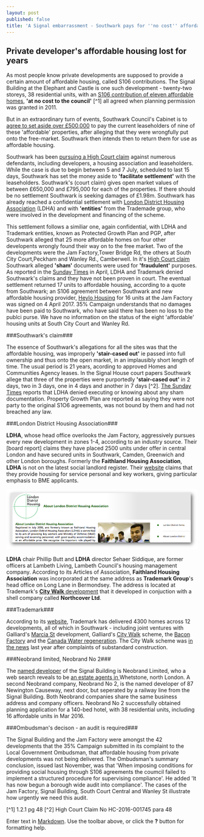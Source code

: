 ```yaml
---
layout: post
published: false
title: 'A Signal embarrassment - Southwark pays for ''no cost'' affordable housing  '
---
```

## Private developer's affordable housing lost for years 

As most people know private developments are supposed to provide a certain amount of affordable housing, called S106 contributions.  The Signal Building at the Elephant and Castle is one such development - twenty-two storeys, 38 residential units, with an [S106 contribution of eleven affordable homes](http://planbuild.southwark.gov.uk/documents/?casereference=09/AP/1940&system=DC), __'at no cost to the council'__ [^1] all agreed when planning permission was granted in 2011.

But in an extraordinary turn of events, Southwark Council's Cabinet is to [agree to set aside over £500,000](http://moderngov.southwark.gov.uk/mgIssueHistoryHome.aspx?IssueId=50013861&OptionNum=0&) to pay the current leaseholders of nine of these 'affordable' properties, after alleging that they were wrongfully put onto the free-market.  Southwark then intends then to return them for use as affordable housing.

Southwark has been [pursuing a High Court claim](http://moderngov.southwark.gov.uk/documents/s69255/Report%20Acquisition%20of%20up%20to%209%20sub-Leasehold%20properties%20at%20the%20Signal%20Building%2089%20-%2093%20Newington%20Ca.pdf)  against numerous defendants, including developers, a housing association and leaseholders.  While the case is due to begin between 5 and 7 July, scheduled to last 15 days, Southwark has set the money aside to __'facilitate settlement'__ with the leaseholders.  Southwark's (court claim) gives open market values of between £650,000 and £795,000 for each of the properties.  If there should be no settlement Southwark is seeking damages of £1.98m.  Southwark has already reached a confidential settlement with [London District Housing Association](http://www.londondha.com/) (LDHA) and with __'entities'__ from the Trademade group, who were involved in the development and financing of the scheme.

This settlement follows a similiar one, again confidential, with LDHA and Trademark entities, known as Protected Growth Plan and PGP, after Southwark alleged that 25 more affordable homes on four other developents wrongly found their way on to the free market.  Two of the developments were the Jam Factory,Tower Bridge Rd, the others at South City Court,Peckham and Wanley Rd., Camberwell.  In it's [High Court claim](http://35percent.org/img/2016poc.pdf) Southwark alleged __'sham'__ documents were used for __'fraudulent'__ purposes.  As reported in the [Sunday Times](https://www.thetimes.co.uk/article/affordable-housing-pledges-swept-under-mat-s5r7trv6g) in April, LDHA and Trademark denied Southwark's claims and they have not been proven in court.  The eventual settlement returned 17 units to affordable housing, according to a quote from Southwark; an S106 agreement between Southwark and new affordable housing provider, [Heylo Housing](http://heylohousing.com/your-heylo-housing/) for 16 units at the Jam Factory was signed on 4 April 2017.  35% Campaign understands that no damages have been paid to Southwark, who have said there has been no loss to the publci purse.  We have no information on the status of the eight 'affordable' housing units at South City Court and Wanley Rd.

###Southwark's claim###

The essence of Southwark's allegations for all the sites was that the affordable housing, 
was improperly __'stair-cased out'__ ie passed into full ownership and thus onto the open market, in an implausibly short length of time.  The usual period is 21 years, acording to approved Homes and Communities Agency leases.  In the Signal House court papers Southwark allege that three of the properties were purportedly __'stair-cased  out'__ in 2 days, two in 3 days, one in 4 days and another in 7 days [^2].  [The Sunday Times](https://www.thetimes.co.uk/article/affordable-housing-pledges-swept-under-mat-s5r7trv6g) reports that LDHA denied executing or knowing about any sham documentation.  Property Growth Plan are reported as saying they were not party to the original S1O6 agreements, was not bound by them and had not breached any law.

###London District Housing Association###

 __LDHA__, whose head office overlooks the Jam Factory, aggressively pursues every new development in zones 1-4, according to an industry source. Their [board report] claims they have placed 2500 units under offer in central London and have secured units in Southwark, Camden, Greenwich and other London boroughs. Formerly the __Faithland Housing Association__, __LDHA__ is not on the latest social landlord register. Their [website](http://www.londondha.com/) claims that they provide housing for service personal and key workers, giving particular emphasis to BME applicants. 

![](/img/ldhascreenshot.png)

__LDHA__ chair Phillip Butt and __LDHA__ director Sehaer Siddique, are former officers at Lambeth Living, Lambeth Council's housing management company. According to its Articles of Association, __Faithland Housing Association__ was incorporated at the same address as __Trademark Group__'s head office on Long Lane in Bermondsey. The address is located at Trademark's [__City Walk__ development](http://www.trademarkgroup.co.uk/portfolio/city-walk-london-se1-4pp/) that it developed in conjuction with a shell company called __Northcover Ltd__.

###Trademark###

According to its [website](http://www.trademarkgroup.co.uk), Trademark has delivered 4300 homes across 12 developments, all of which in Southwark - including joint ventures with Galliard's [Marcia St](http://www.trademarkgroup.co.uk/portfolio/marcia-road-london-se1-5xf/) development, Galliard's [City Walk](http://www.trademarkgroup.co.uk/portfolio/city-walk-london-se1-4pp/) scheme, the [Bacon Factory](http://www.trademarkgroup.co.uk/portfolio/the-bacon-factory-great-suffolk-street-london-se1-0bd/) and the [Canada Water regeneration](http://www.trademarkgroup.co.uk/portfolio/surrey-quays-leisure-centre-se16/). The City Walk scheme was [in the news](https://www.southwarknews.co.uk/news/dozens-bermondsey-families-billed-thousands-companys-dodgy-roofs-let-leaks/) last year after complaints of substandard construction.

###Neobrand limited, Neobrand No 2###

The [named developer](http://planbuild.southwark.gov.uk/documents/?GetDocument=%7b%7b%7b!dmSwvsIphYtbdUvdn3A09Q%3d%3d!%7d%7d%7d) of the Signal Building is Neobrand Limited, who a web search reveals to be [an estate agents in ](http://www.192.com/atoz/business/london-n20/estate-agents/neobrand-limited/96e72f73ac06593e62ed2e5afa6bcb30f07ca4f0/comp/)Whetstone, north London.  A second Neobrand company, Neobrand No 2, is the named developer of 87 Newington Causeway, next door, but seperated by a railway line from the Signal Building. Both Neobrand companies share the same business address and company officers. Neobrand No 2 successfully obtained planning application for a 140-bed hotel, with 38 residential units, including 16 affordable units in Mar 2016.

###Ombudsman's decison - an audit is required###

The Signal Building and the Jam Factory were amongst the 42 developments that the 35% Campaign submitted in its complaint to the Local Government Ombudsman, that affordable housing from private developments was not being delivered.  The Ombudsman's summary conclusion, issued last November,  was that 'When imposing conditions for providing social housing through S106 agreements the coumcil failed to implement a structured procedure for supervising compliance'.  He added 'It has now begun a borough wide audit into compliance'.  The cases of the Jam Factory, Signal Building, South Court Central and Wanley St illustrate how urgently we need this audit.

[^1] 1.2.1 pg 48
[^2] High Court Claim No HC-2016-001745 para 48

Enter text in [Markdown](http://daringfireball.net/projects/markdown/). Use the toolbar above, or click the **?** button for formatting help.
